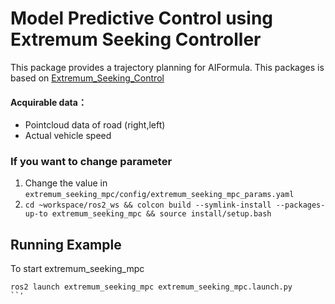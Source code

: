 # Model Predictive Control using Extremum Seeking Controller
This package provides a trajectory planning for AIFormula.
This packages is based on [Extremum_Seeking_Control](https://jp.mathworks.com/help/slcontrol/ug/extremum-seeking-control.html)

#### Acquirable data：
* Pointcloud data of road (right,left)
* Actual vehicle speed

### If you want to change parameter
1. Change the value in `extremum_seeking_mpc/config/extremum_seeking_mpc_params.yaml`
2. `cd ~workspace/ros2_ws && colcon build --symlink-install --packages-up-to extremum_seeking_mpc && source install/setup.bash`

## Running Example
To start extremum_seeking_mpc
```
ros2 launch extremum_seeking_mpc extremum_seeking_mpc.launch.py
``'